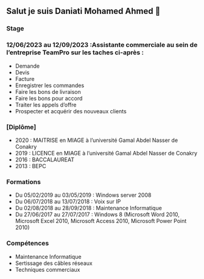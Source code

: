 ## Salut je suis Daniati Mohamed Ahmed 👋

### Stage
### 12/06/2023 au 12/09/2023 :Assistante commerciale au sein de l’entreprise TeamPro sur les taches ci-après :
  * Demande
  * Devis
  * Facture
  * Enregistrer les commandes
  * Faire les bons de livraison
  * Faire les bons pour accord
  *	Traiter les appels d’offre
  *	Prospecter et acquérir des nouveaux clients


### [Diplôme]
 * 2020 : MAITRISE en MIAGE à l’université Gamal Abdel Nasser de Conakry
 * 2019 : LICENCE en MIAGE à l’université Gamal Abdel Nasser de Conakry
 *	2016 : BACCALAUREAT
 *	2013 : BEPC

### Formations
 * Du 05/02/2019 au 03/05/2019 : Windows server 2008
 * Du 06/07/2018 au 13/07/2018 : Voix sur IP
 * Du 02/08/2018 au 28/09/2018 : Maintenance Informatique
 * Du 27/06/2017 au 27/07/2017 : Windows 8 (Microsoft Word 2010, Microsoft Excel 2010, Microsoft Access 2010, Microsoft Power Point 2010)



### Compétences
  *	Maintenance Informatique
  *	Sertissage des câbles réseaux
  * Techniques commerciaux




